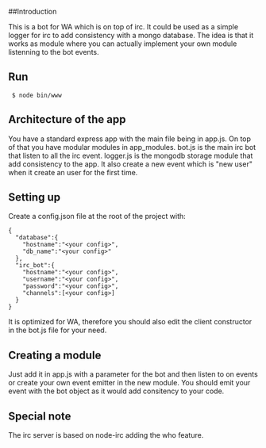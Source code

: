 
##Introduction

This is a bot for WA which is on top of irc. It could be used as a simple logger for irc to add consistency with a mongo database. The idea is that it works as module where you can actually implement your own module listenning to the bot events.


## Run
     $ node bin/www

## Architecture of the app

You have a standard express app with the main file being in app.js. On top of that you have modular modules in app_modules. bot.js is the main irc bot that listen to all the irc event. logger.js is the mongodb storage module that add consistency to the app. It also create a new event which is "new user" when it create an user for the first time.

## Setting up

Create a config.json file at the root of the project with:
```
{
  "database":{
    "hostname":"<your config>",
    "db_name":"<your config>"
  },
  "irc_bot":{
    "hostname":"<your config>",
    "username":"<your config>",
    "password":"<your config>",
    "channels":[<your config>]
  }
}
```
It is optimized for WA, therefore you should also edit the client constructor in the bot.js file for your need.

## Creating a module

Just add it in app.js with a parameter for the bot and then listen to on events or create your own event emitter in the new module. You should emit your event with the bot object as it would add consitency to your code.

## Special note

The irc server is based on node-irc adding the who feature.


